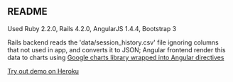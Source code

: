## README

Used Ruby 2.2.0, Rails 4.2.0, AngularJS 1.4.4, Bootstrap 3

Rails backend reads the 'data/session_history.csv' file ignoring columns that not used in app, and converts it to JSON;
Angular frontend render this data to charts using [Google charts library wrapped into Angular directives](https://github.com/angular-google-chart/angular-google-chart)

[Try out demo on Heroku](https://afternoon-harbor-7222.herokuapp.com/)
